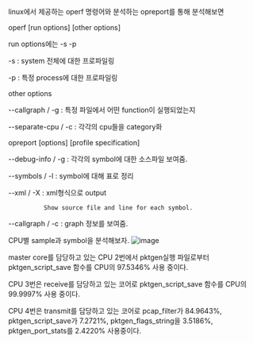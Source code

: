 linux에서 제공하는 operf 명령어와 분석하는 opreport를 통해 분석해보면


operf [run options] [other options]

run options에는 -s -p 

-s : system 전체에 대한 프로파일링

-p : 특정 process에 대한 프로파일링 

other options

--callgraph / -g : 특정 파일에서 어떤 function이 실행되었는지 

--separate-cpu / -c : 각각의 cpu들을 category화

opreport [options] [profile specification]

--debug-info / -g : 각각의 symbol에 대한 소스파일 보여줌.

--symbols / -l : symbol에 대해 표로 정리

--xml / -X : xml형식으로 output

              Show source file and line for each symbol.
              
--callgraph / -c : graph 정보를 보여줌.

CPU별 sample과 symbol을 분석해보자.
![image](https://user-images.githubusercontent.com/61117544/116153707-b3129c00-a722-11eb-9aae-68dd3d81cf9c.png)

master core를 담당하고 있는 CPU 2번에서 pktgen실행 파일로부터 pktgen_script_save 함수를 CPU의 97.5346% 사용 중이다.

CPU 3번은 receive를 담당하고 있는 코어로 pktgen_script_save 함수를 CPU의 99.9997% 사용 중이다.

CPU 4번은 transmit를 담당하고 있는 코어로 pcap_filter가 84.9643%, pktgen_script_save가 7.2721%, pktgen_flags_string을 3.5186%, pktgen_port_stats를 2.4220% 사용중이다.
